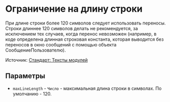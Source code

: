 # Ограничение на длину строки

При длине строки более 120 символов следует использовать переносы. Строки длиннее 120 символов делать не рекомендуется, за исключением тех случаев, когда перенос невозможен (например, в коде определена длинная строковая константа, которая выводится без переносов в окно сообщений с помощью объекта СообщениеПользователю).

Источник: [Стандарт: Тексты модулей](https://its.1c.ru/db/v8std#content:-2145783191:hdoc)

## Параметры

* `maxLineLength` - `Число` - максимальная длина строки в символах. По умолчанию - 120.
